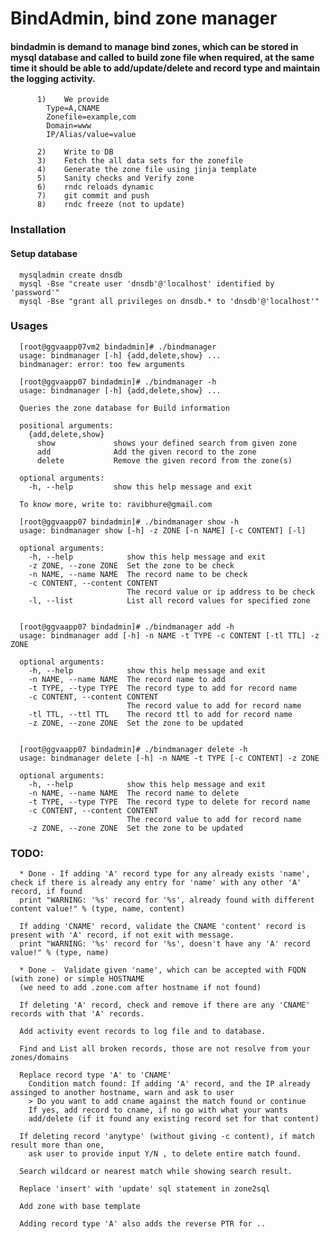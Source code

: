# BindAdmin, bind zone manager

#### bindadmin is demand to manage bind zones, which can be stored in mysql database and called to build zone file when required, at the same time it should be able to add/update/delete and record type and maintain the logging activity.

          1)	We provide
            Type=A,CNAME
            Zonefile=example,com
            Domain=www
            IP/Alias/value=value

          2)	Write to DB
          3)	Fetch the all data sets for the zonefile
          4)	Generate the zone file using jinja template
          5)	Sanity checks and Verify zone
          6)	rndc reloads dynamic
          7)	git commit and push
          8)	rndc freeze (not to update)

### Installation

#### Setup database

      mysqladmin create dnsdb
      mysql -Bse "create user 'dnsdb'@'localhost' identified by 'password'"
      mysql -Bse "grant all privileges on dnsdb.* to 'dnsdb'@'localhost'"

### Usages

      [root@ggvaapp07vm2 bindadmin]# ./bindmanager
      usage: bindmanager [-h] {add,delete,show} ...
      bindmanager: error: too few arguments

      [root@ggvaapp07 bindadmin]# ./bindmanager -h
      usage: bindmanager [-h] {add,delete,show} ...

      Queries the zone database for Build information

      positional arguments:
        {add,delete,show}
          show             shows your defined search from given zone
          add              Add the given record to the zone
          delete           Remove the given record from the zone(s)

      optional arguments:
        -h, --help         show this help message and exit

      To know more, write to: ravibhure@gmail.com

      [root@ggvaapp07 bindadmin]# ./bindmanager show -h
      usage: bindmanager show [-h] -z ZONE [-n NAME] [-c CONTENT] [-l]

      optional arguments:
        -h, --help            show this help message and exit
        -z ZONE, --zone ZONE  Set the zone to be check
        -n NAME, --name NAME  The record name to be check
        -c CONTENT, --content CONTENT
                              The record value or ip address to be check
        -l, --list            List all record values for specified zone


      [root@ggvaapp07 bindadmin]# ./bindmanager add -h
      usage: bindmanager add [-h] -n NAME -t TYPE -c CONTENT [-tl TTL] -z ZONE

      optional arguments:
        -h, --help            show this help message and exit
        -n NAME, --name NAME  The record name to add
        -t TYPE, --type TYPE  The record type to add for record name
        -c CONTENT, --content CONTENT
                              The record value to add for record name
        -tl TTL, --ttl TTL    The record ttl to add for record name
        -z ZONE, --zone ZONE  Set the zone to be updated


      [root@ggvaapp07 bindadmin]# ./bindmanager delete -h
      usage: bindmanager delete [-h] -n NAME -t TYPE [-c CONTENT] -z ZONE

      optional arguments:
        -h, --help            show this help message and exit
        -n NAME, --name NAME  The record name to delete
        -t TYPE, --type TYPE  The record type to delete for record name
        -c CONTENT, --content CONTENT
                              The record value to add for record name
        -z ZONE, --zone ZONE  Set the zone to be updated


### TODO:

      * Done - If adding 'A' record type for any already exists 'name', check if there is already any entry for 'name' with any other 'A' record, if found
      print "WARNING: '%s' record for '%s', already found with different content value!" % (type, name, content)

      If adding 'CNAME' record, validate the CNAME 'content' record is present with 'A' record, if not exit with message.
      print "WARNING: '%s' record for '%s', doesn't have any 'A' record value!" % (type, name)

      * Done -  Validate given 'name', which can be accepted with FQDN (with zone) or simple HOSTNAME
      (we need to add .zone.com after hostname if not found)

      If deleting 'A' record, check and remove if there are any 'CNAME' records with that 'A' records.

      Add activity event records to log file and to database.

      Find and List all broken records, those are not resolve from your zones/domains

      Replace record type 'A' to 'CNAME'
        Condition match found: If adding 'A' record, and the IP already assinged to another hostname, warn and ask to user
        > Do you want to add cname against the match found or continue
        If yes, add record to cname, if no go with what your wants
        add/delete (if it found any existing record set for that content)

      If deleting record 'anytype' (without giving -c content), if match result more than one,
        ask user to provide input Y/N , to delete entire match found.

      Search wildcard or nearest match while showing search result.

      Replace 'insert' with 'update' sql statement in zone2sql

      Add zone with base template

      Adding record type 'A' also adds the reverse PTR for ..
